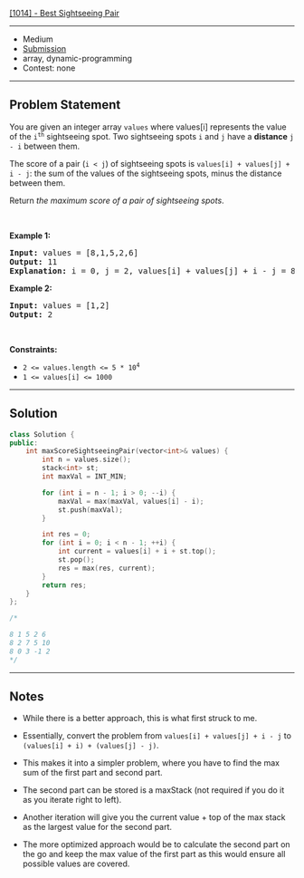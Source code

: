 [[1014] - Best Sightseeing Pair](https://leetcode.com/problems/best-sightseeing-pair)

---

- Medium
- [Submission](https://leetcode.com/problems/best-sightseeing-pair/submissions/1489531646/)
- array, dynamic-programming
- Contest: none

---

## Problem Statement

<p>You are given an integer array <code>values</code> where values[i] represents the value of the <code>i<sup>th</sup></code> sightseeing spot. Two sightseeing spots <code>i</code> and <code>j</code> have a <strong>distance</strong> <code>j - i</code> between them.</p>

<p>The score of a pair (<code>i &lt; j</code>) of sightseeing spots is <code>values[i] + values[j] + i - j</code>: the sum of the values of the sightseeing spots, minus the distance between them.</p>

<p>Return <em>the maximum score of a pair of sightseeing spots</em>.</p>

<p>&nbsp;</p>
<p><strong class="example">Example 1:</strong></p>

<pre>
<strong>Input:</strong> values = [8,1,5,2,6]
<strong>Output:</strong> 11
<strong>Explanation:</strong> i = 0, j = 2, values[i] + values[j] + i - j = 8 + 5 + 0 - 2 = 11
</pre>

<p><strong class="example">Example 2:</strong></p>

<pre>
<strong>Input:</strong> values = [1,2]
<strong>Output:</strong> 2
</pre>

<p>&nbsp;</p>
<p><strong>Constraints:</strong></p>

<ul>
	<li><code>2 &lt;= values.length &lt;= 5 * 10<sup>4</sup></code></li>
	<li><code>1 &lt;= values[i] &lt;= 1000</code></li>
</ul>


---

## Solution

```cpp
class Solution {
public:
    int maxScoreSightseeingPair(vector<int>& values) {
        int n = values.size();
        stack<int> st;
        int maxVal = INT_MIN;

        for (int i = n - 1; i > 0; --i) {
            maxVal = max(maxVal, values[i] - i);
            st.push(maxVal);
        }

        int res = 0;
        for (int i = 0; i < n - 1; ++i) {
            int current = values[i] + i + st.top();
            st.pop();
            res = max(res, current);
        }
        return res;
    }
};

/*

8 1 5 2 6
8 2 7 5 10
8 0 3 -1 2
*/
```

---

## Notes

- While there is a better approach, this is what first struck to me.
- Essentially, convert the problem from `values[i] + values[j] + i - j` to `(values[i] + i) + (values[j] - j)`.

- This makes it into a simpler problem, where you have to find the max sum of the first part and second part.
- The second part can be stored is a maxStack (not required if you do it as you iterate right to left).
- Another iteration will give you the current value + top of the max stack as the largest value for the second part.


- The more optimized approach would be to calculate the second part on the go and keep the max value of the first part as this would ensure all possible values are covered.
